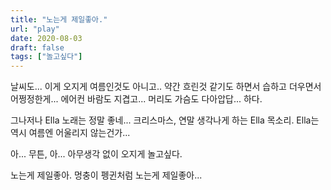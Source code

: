```yaml
---
title: "노는게 제일좋아."
url: "play"
date: 2020-08-03
draft: false
tags: ["놀고싶다"]
---
```

날씨도... 이게 오지게 여름인것도 아니고..
약간 흐린것 같기도 하면서 습하고 더우면서 어쩡정한게...
에어컨 바람도 지겹고... 머리도 가슴도 다아압답... 하다. 

그나저나 Ella 노래는 정말 좋네...
크리스마스, 연말 생각나게 하는 Ella 목소리.
Ella는 역시 여름엔 어울리지 않는건가...

아... 무튼, 아... 아무생각 없이 오지게 놀고싶다.

노는게 제일좋아.
멍충이 펭귄처럼 노는게 제일좋아...
